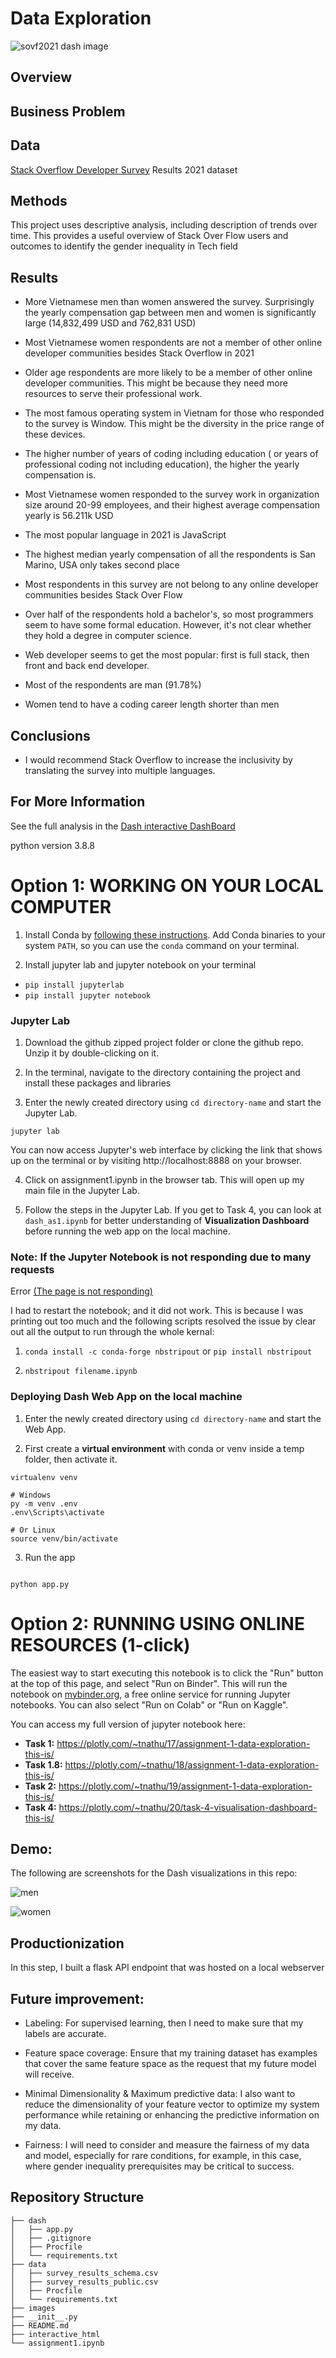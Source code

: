 # Data Exploration

![sovf2021 dash image](Images/dash.png)


## Overview


## Business Problem

## Data
[Stack Overflow Developer Survey](https://insights.stackoverflow.com/survey) Results 2021 dataset


## Methods

This project uses descriptive analysis, including description of trends over time. This provides a useful overview of Stack Over Flow users and outcomes to identify the gender inequality in Tech field


## Results
+ More Vietnamese men than women answered the survey. Surprisingly the yearly compensation gap between men and women is significantly large (14,832,499 USD and 762,831 USD)

+ Most Vietnamese women respondents are not a member of other online developer communities besides Stack Overflow in 2021

+ Older age respondents are more likely to be a member of other online developer communities. This might be because they need more resources to serve their professional work.

+ The most famous operating system in Vietnam for those who responded to the survey is Window. This might be the diversity in the price range of these devices.

+ The higher number of years of coding including education ( or years of professional coding not including education), the higher the yearly compensation is. 

+ Most Vietnamese women responded to the survey work in organization size around 20-99 employees, and their highest average compensation yearly is 56.211k USD

+ The most popular language in 2021 is JavaScript

+ The highest median yearly compensation of all the respondents is San Marino, USA only takes second place

+ Most respondents in this survey are not belong to any online developer communities besides Stack Over Flow

+ Over half of the respondents hold a bachelor's, so most programmers seem to have some formal education. However, it's not clear whether they hold a degree in computer science.

+ Web developer seems to get the most popular: first is full stack, then front and back end developer. 

+ Most of the respondents are man (91.78%)

+ Women tend to have a coding career length shorter than men


## Conclusions
+ I would recommend Stack Overflow to increase the inclusivity by translating the survey into multiple languages.
## For More Information
See the full analysis in the [Dash interactive DashBoard]() 


python version 3.8.8

# Option 1: WORKING ON YOUR LOCAL COMPUTER

1. Install Conda
   by [following these instructions](https://conda.io/projects/conda/en/latest/user-guide/install/index.html). Add Conda
   binaries to your system `PATH`, so you can use the `conda` command on your terminal.

2. Install jupyter lab and jupyter notebook on your terminal

+ `pip install jupyterlab`
+ `pip install jupyter notebook`

### Jupyter Lab

1. Download the github zipped project folder or clone the github repo. Unzip it by double-clicking on it.

2. In the terminal, navigate to the directory containing the project and install these packages and libraries

3. Enter the newly created directory using `cd directory-name` and start the Jupyter Lab.

```
jupyter lab

```

You can now access Jupyter's web interface by clicking the link that shows up on the terminal or by
visiting http://localhost:8888 on your browser.

4. Click on assignment1.ipynb in the browser tab. This will open up my main file in the Jupyter Lab.

5. Follow the steps in the Jupyter Lab. If you get to Task 4, you can look at `dash_as1.ipynb` for better understanding
of **Visualization Dashboard** before running the web app on the local machine.

### Note: If the Jupyter Notebook is not responding due to many requests

Error [(The page is not responding)](https://stackoverflow.com/questions/48615535/jupyter-notebook-takes-forever-to-open-and-then-pages-unresponsive-mathjax-i)

I had to restart the notebook; and it did not work. This is because I was printing out too much and the following
scripts resolved the issue by clear out all the output to run through the whole kernal:

1. `conda install -c conda-forge nbstripout` or `pip install nbstripout`

2. `nbstripout filename.ipynb`


### Deploying Dash Web App on the local machine

1. Enter the newly created directory using `cd directory-name` and start the Web App.

2. First create a **virtual environment** with conda or venv inside a temp folder, then activate it.

```
virtualenv venv

# Windows
py -m venv .env
.env\Scripts\activate

# Or Linux
source venv/bin/activate

```

3. Run the app

```

python app.py

```


# Option 2: RUNNING USING ONLINE RESOURCES (1-click)

The easiest way to start executing this notebook is to click the "Run" button at the top of this page, and select "Run
on Binder". This will run the notebook on [mybinder.org](https://mybinder.org), a free online service for running
Jupyter notebooks. You can also select "Run on Colab" or "Run on Kaggle".

You can access my full version of jupyter notebook here: 
+ **Task 1:** https://plotly.com/~tnathu/17/assignment-1-data-exploration-this-is/
+ **Task 1.8:** https://plotly.com/~tnathu/18/assignment-1-data-exploration-this-is/
+ **Task 2:** https://plotly.com/~tnathu/19/assignment-1-data-exploration-this-is/
+ **Task 4:** https://plotly.com/~tnathu/20/task-4-visualisation-dashboard-this-is/



## Demo:

The following are screenshots for the Dash visualizations in this repo:

![men](Images/compensation_men.png)

![women](Images/compensation_women.png)


## Productionization

In this step, I built a flask API endpoint that was hosted on a local webserver 



## Future improvement:

+ Labeling: For supervised learning, then I need to make sure that my labels are accurate. 

+ Feature space coverage: Ensure that my training dataset has examples that cover the same feature space as the request that my future model will receive. 

+ Minimal Dimensionality & Maximum predictive data: I also want to reduce the dimensionality of your feature vector to optimize my system performance while retaining or enhancing the predictive information on my data. 

+ Fairness:  I will need to consider and measure the fairness of my data and model, especially for rare conditions, for example, in this case, where gender inequality prerequisites may be critical to success. 


## Repository Structure

```
├── dash
│   ├── app.py
│   ├── .gitignore
│   ├── Procfile
│   └── requirements.txt
├── data
│   ├── survey_results_schema.csv
│   ├── survey_results_public.csv
│   ├── Procfile
│   └── requirements.txt
├── images
├── __init__.py
├── README.md
├── interactive_html
└── assignment1.ipynb
```
